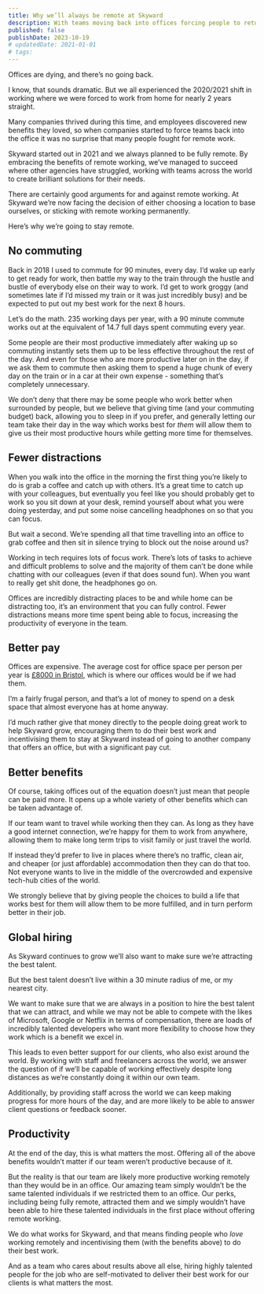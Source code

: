 ```yaml
---
title: Why we’ll always be remote at Skyward
description: With teams moving back into offices forcing people to return to commuting, we’re doubling down on remote work to provide better results for our agency clients
published: false
publishDate: 2023-10-19
# updatedDate: 2021-01-01
# tags:
---
```


Offices are dying, and there’s no going back.

I know, that sounds dramatic. But we all experienced the 2020/2021 shift in working where we were forced to work from home for nearly 2 years straight.

Many companies thrived during this time, and employees discovered new benefits they loved, so when companies started to force teams back into the office it was no surprise that many people fought for remote work.

Skyward started out in 2021 and we always planned to be fully remote. By embracing the benefits of remote working, we’ve managed to succeed where other agencies have struggled, working with teams across the world to create brilliant solutions for their needs.

There are certainly good arguments for and against remote working. At Skyward we’re now facing the decision of either choosing a location to base ourselves, or sticking with remote working permanently.

Here’s why we’re going to stay remote.

## No commuting

Back in 2018 I used to commute for 90 minutes, every day. I’d wake up early to get ready for work, then battle my way to the train through the hustle and bustle of everybody else on their way to work. I’d get to work groggy (and sometimes late if I’d missed my train or it was just incredibly busy) and be expected to put out my best work for the next 8 hours.

Let’s do the math. 235 working days per year, with a 90 minute commute works out at the equivalent of 14.7 full days spent commuting every year.

Some people are their most productive immediately after waking up so commuting instantly sets them up to be less effective throughout the rest of the day. And even for those who are more productive later on in the day, if we ask them to commute then asking them to spend a huge chunk of every day on the train or in a car at their own expense - something that’s completely unnecessary.

We don’t deny that there may be some people who work better when surrounded by people, but we believe that giving time (and your commuting budget) back, allowing you to sleep in if you prefer, and generally letting our team take their day in the way which works best for _them_ will allow them to give us their most productive hours while getting more time for themselves.

## Fewer distractions

When you walk into the office in the morning the first thing you’re likely to do is grab a coffee and catch up with others. It’s a great time to catch up with your colleagues, but eventually you feel like you should probably get to work so you sit down at your desk, remind yourself about what you were doing yesterday, and put some noise cancelling headphones on so that you can focus.

But wait a second. We’re spending all that time travelling into an office to grab coffee and then sit in silence trying to block out the noise around us?

Working in tech requires lots of focus work. There’s lots of tasks to achieve and difficult problems to solve and the majority of them can’t be done while chatting with our colleagues (even if that does sound fun). When you want to really get shit done, the headphones go on.

Offices are incredibly distracting places to be and while home can be distracting too, it’s an environment that you can fully control. Fewer distractions means more time spent being able to focus, increasing the productivity of everyone in the team.

## Better pay

Offices are expensive. The average cost for office space per person per year is [£8000 in Bristol](https://blog.orega.com/average-office-space-cost), which is where our offices would be if we had them.

I’m a fairly frugal person, and that’s a lot of money to spend on a desk space that almost everyone has at home anyway.

I’d much rather give that money directly to the people doing great work to help Skyward grow, encouraging them to do their best work and incentivising them to stay at Skyward instead of going to another company that offers an office, but with a significant pay cut.

## Better benefits

Of course, taking offices out of the equation doesn’t just mean that people can be paid more. It opens up a whole variety of other benefits which can be taken advantage of.

If our team want to travel while working then they can. As long as they have a good internet connection, we’re happy for them to work from anywhere, allowing them to make long term trips to visit family or just travel the world.

If instead they’d prefer to live in places where there’s no traffic, clean air, and cheaper (or just affordable) accommodation then they can do that too. Not everyone wants to live in the middle of the overcrowded and expensive tech-hub cities of the world.

We strongly believe that by giving people the choices to build a life that works best for them will allow them to be more fulfilled, and in turn perform better in their job.

## Global hiring

As Skyward continues to grow we’ll also want to make sure we’re attracting the best talent.

But the best talent doesn’t live within a 30 minute radius of me, or my nearest city.

We want to make sure that we are always in a position to hire the best talent that we can attract, and while we may not be able to compete with the likes of Microsoft, Google or Netflix in terms of compensation, there are loads of incredibly talented developers who want more flexibility to choose how they work which is a benefit we excel in.

This leads to even better support for our clients, who also exist around the world. By working with staff and freelancers across the world, we answer the question of if we’ll be capable of working effectively despite long distances as we’re constantly doing it within our own team.

Additionally, by providing staff across the world we can keep making progress for more hours of the day, and are more likely to be able to answer client questions or feedback sooner.

## Productivity

At the end of the day, this is what matters the most. Offering all of the above benefits wouldn’t matter if our team weren’t productive because of it.

But the reality is that our team are likely more productive working remotely than they would be in an office. Our amazing team simply wouldn’t be the same talented individuals if we restricted them to an office. Our perks, including being fully remote, attracted them and we simply wouldn’t have been able to hire these talented individuals in the first place without offering remote working.

We do what works for Skyward, and that means finding people who _love_ working remotely and incentivising them (with the benefits above) to do their best work.

And as a team who cares about results above all else, hiring highly talented people for the job who are self-motivated to deliver their best work for our clients is what matters the most.
